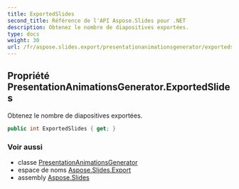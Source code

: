 ```yaml
---
title: ExportedSlides
second_title: Référence de l'API Aspose.Slides pour .NET
description: Obtenez le nombre de diapositives exportées.
type: docs
weight: 30
url: /fr/aspose.slides.export/presentationanimationsgenerator/exportedslides/
---
```


## Propriété PresentationAnimationsGenerator.ExportedSlides

Obtenez le nombre de diapositives exportées.

```csharp
public int ExportedSlides { get; }
```

### Voir aussi

* classe [PresentationAnimationsGenerator](../../presentationanimationsgenerator)
* espace de noms [Aspose.Slides.Export](../../presentationanimationsgenerator)
* assembly [Aspose.Slides](../../../)

<!-- NE PAS MODIFIER : généré par xmldocmd pour Aspose.Slides.dll -->